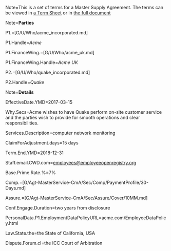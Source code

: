Note=This is a set of terms for a Master Supply Agreement.  The terms can be viewed in <a href="index.php?action=doc&file=G/Agt-MasterService-CmA/Demo/Acme-Quake/TermSheet.md">a Term Sheet</a> or in <a href="index.php?action=doc&file=G/Agt-MasterService-CmA/Demo/Acme-Quake/Agreement.md">the full document</a>

Note=<b>Parties</b>

P1.=[G/U/Who/acme_incorporated.md]

P1.Handle=<i>Acme</i>

P1.FinanceWing.=[G/U/Who/acme_uk.md]

P1.FinanceWing.Handle=<i>Acme UK</i>

P2.=[G/U/Who/quake_incorporated.md]

P2.Handle=<i>Quake</i>

Note=<b>Details</b>

EffectiveDate.YMD=2017-03-15

Why.Secs=Acme wishes to have Quake perform on-site customer service and the parties wish to provide for smooth operations and clear responsibilities. 

Services.Description=computer network monitoring

ClaimForAdjustment.days=15 days

Term.End.YMD=2018-12-31

Staff.email.CWD.com=employees@employeeopenregistry.org

Base.Prime.Rate.%=7%

Comp.=[G/Agt-MasterService-CmA/Sec/Comp/PaymentProfile/30-Days.md]

Assure.=[G/Agt-MasterService-CmA/Sec/Assure/Cover/10MM.md]

Conf.Engage.Duration=two years from disclosure

PersonalData.P1.EmploymentDataPolicyURL=acme.com/EmployeeDataPolicy.html

Law.State.the=the State of California, USA

Dispute.Forum.cl=the ICC Court of Arbitration
